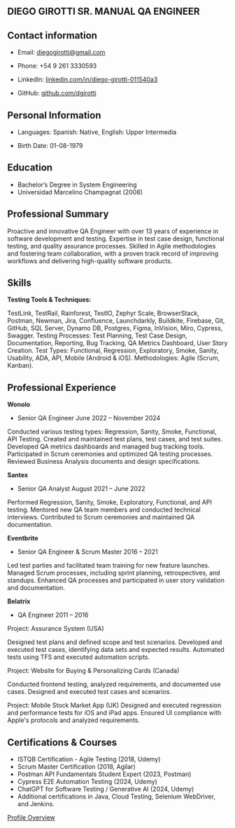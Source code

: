 DIEGO GIROTTI  SR. MANUAL QA ENGINEER
------------------------------------------------------------------------------------------------------------------------------------------------------------------------------------------------------------------------------
Contact information
------------------------------------------------------------------------------------------------------------------------------------------------------------------------------------------------------------------------------

- Email: diegogirotti@gmail.com

- Phone: +54 9 261 3330593

- LinkedIn: [linkedin.com/in/diego-girotti-011540a3](https://www.linkedin.com/in/diego-girotti-011540a3/)

- GitHub: [github.com/dgirotti](https://github.com/dgirotti)

**Personal Information**
---------------------------------------------------------------------------------------------------------------------------------------------------------------------------------------------------------------------------

- Languages: Spanish: Native, English: Upper Intermedia

- Birth Date: 01-08-1979

**Education**
------------------------------------------------------------------------------------------------------------------------------------------------------------------------------------------------------------------------------

- Bachelor’s Degree in System Engineering
- Universidad Marcelino Champagnat (2008)

**Professional Summary** 
------------------------------------------------------------------------------------------------------------------------------------------------------------------------------------------------------------------------------

Proactive and innovative QA Engineer with over 13 years of experience in software development and testing. Expertise in test case design, functional testing, and quality assurance processes. Skilled in Agile methodologies and fostering team collaboration, with a proven track record of improving workflows and delivering high-quality software products. 

**Skills**
------------------------------------------------------------------------------------------------------------------------------------------------------------------------------------------------------------------------------
**Testing Tools & Techniques:** 

TestLink, TestRail, Rainforest, TestIO, Zephyr Scale, BrowserStack, Postman, Newman, Jira, Confluence, Launchdarkly, Buildkite, Firebase, Git, GitHub, SQL Server, Dynamo DB, Postgres, Figma, InVision, Miro, Cypress, Swagger. Testing Processes: Test Planning, Test Case Design, Documentation, Reporting, Bug Tracking, QA Metrics Dashboard, User Story Creation. Test Types: Functional, Regression, Exploratory, Smoke, Sanity, Usability, ADA, API, Mobile (Android & iOS). Methodologies: Agile (Scrum, Kanban). 

**Professional Experience** 
------------------------------------------------------------------------------------------------------------------------------------------------------------------------------------------------------------------------------
**Wonolo**

- Senior QA Engineer June 2022 – November 2024

Conducted various testing types: Regression, Sanity, Smoke, Functional, API Testing.
Created and maintained test plans, test cases, and test suites.
Developed QA metrics dashboards and managed bug tracking tools.
Participated in Scrum ceremonies and optimized QA testing processes.
Reviewed Business Analysis documents and design specifications.

**Santex**

- Senior QA Analyst August 2021 – June 2022

Performed Regression, Sanity, Smoke, Exploratory, Functional, and API testing.
Mentored new QA team members and conducted technical interviews.
Contributed to Scrum ceremonies and maintained QA documentation.

**Eventbrite**

- Senior QA Engineer & Scrum Master 2016 – 2021

Led test parties and facilitated team training for new feature launches.
Managed Scrum processes, including sprint planning, retrospectives, and standups.
Enhanced QA processes and participated in user story validation and documentation.

**Belatrix**

- QA Engineer 2011 – 2016

Project: Assurance System (USA)

Designed test plans and defined scope and test scenarios.
Developed and executed test cases, identifying data sets and expected results.
Automated tests using TFS and executed automation scripts.

Project: Website for Buying & Personalizing Cards (Canada)

Conducted frontend testing, analyzed requirements, and documented use cases.
Designed and executed test cases and scenarios.

Project: Mobile Stock Market App (UK)
Designed and executed regression and performance tests for iOS and iPad apps.
Ensured UI compliance with Apple's protocols and analyzed requirements.

**Certifications & Courses** 
-------------------------------------------------------------------------------------------------------------------------------------------------------------------------------------------------------------------------------

- ISTQB Certification - Agile Testing (2018, Udemy)
- Scrum Master Certification (2018, Agilar)
- Postman API Fundamentals Student Expert (2023, Postman)
- Cypress E2E Automation Testing (2024, Udemy)
- ChatGPT for Software Testing / Generative AI (2024, Udemy)
- Additional certifications in Java, Cloud Testing, Selenium WebDriver, and Jenkins.

[Profile Overview](https://github.com/dgirotti/diegogirotti/blob/main/Diego%20Girotti%20Professional%20Overview.pdf)
